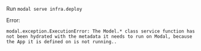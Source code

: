 Run `modal serve infra.deploy` 

Error:
```
modal.exception.ExecutionError: The Model.* class service function has not been hydrated with the metadata it needs to run on Modal, because the App it is defined on is not running..
```